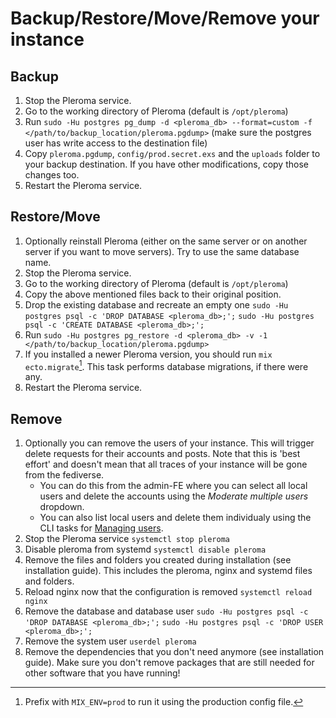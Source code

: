 # Backup/Restore/Move/Remove your instance

## Backup

1. Stop the Pleroma service.
2. Go to the working directory of Pleroma (default is `/opt/pleroma`)
3. Run `sudo -Hu postgres pg_dump -d <pleroma_db> --format=custom -f </path/to/backup_location/pleroma.pgdump>` (make sure the postgres user has write access to the destination file)
4. Copy `pleroma.pgdump`, `config/prod.secret.exs` and the `uploads` folder to your backup destination. If you have other modifications, copy those changes too.
5. Restart the Pleroma service.

## Restore/Move

1. Optionally reinstall Pleroma (either on the same server or on another server if you want to move servers). Try to use the same database name.
2. Stop the Pleroma service.
3. Go to the working directory of Pleroma (default is `/opt/pleroma`)
4. Copy the above mentioned files back to their original position.
5. Drop the existing database and recreate an empty one `sudo -Hu postgres psql -c 'DROP DATABASE <pleroma_db>;';` `sudo -Hu postgres psql -c 'CREATE DATABASE <pleroma_db>;';`
6. Run `sudo -Hu postgres pg_restore -d <pleroma_db> -v -1 </path/to/backup_location/pleroma.pgdump>`
7. If you installed a newer Pleroma version, you should run `mix ecto.migrate`[^1]. This task performs database migrations, if there were any.
8. Restart the Pleroma service.

[^1]: Prefix with `MIX_ENV=prod` to run it using the production config file.

## Remove

1. Optionally you can remove the users of your instance. This will trigger delete requests for their accounts and posts. Note that this is 'best effort' and doesn't mean that all traces of your instance will be gone from the fediverse.
    * You can do this from the admin-FE where you can select all local users and delete the accounts using the *Moderate multiple users* dropdown.
    * You can also list local users and delete them individualy using the CLI tasks for [Managing users](./CLI_tasks/user.md).
2. Stop the Pleroma service `systemctl stop pleroma`
3. Disable pleroma from systemd `systemctl disable pleroma`
4. Remove the files and folders you created during installation (see installation guide). This includes the pleroma, nginx and systemd files and folders.
5. Reload nginx now that the configuration is removed `systemctl reload nginx`
6. Remove the database and database user `sudo -Hu postgres psql -c 'DROP DATABASE <pleroma_db>;';` `sudo -Hu postgres psql -c 'DROP USER <pleroma_db>;';`
7. Remove the system user `userdel pleroma`
8. Remove the dependencies that you don't need anymore (see installation guide). Make sure you don't remove packages that are still needed for other software that you have running!
